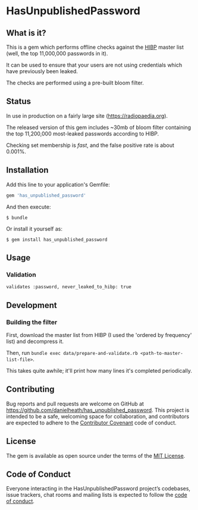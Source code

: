 # HasUnpublishedPassword

## What is it?

This is a gem which performs offline checks against the [HIBP](https://haveibeenpwned.com/) master list (well, the top 11,000,000 passwords in it).

It can be used to ensure that your users are not using credentials which have previously been leaked.

The checks are performed using a pre-built bloom filter.

## Status

In use in production on a fairly large site (https://radiopaedia.org).

The released version of this gem includes ~30mb of bloom filter containing the top 11,200,000 most-leaked passwords according to HIBP.

Checking set membership is *fast*, and the false positive rate is about 0.001%.

## Installation

Add this line to your application's Gemfile:

```ruby
gem 'has_unpublished_password'
```

And then execute:

    $ bundle

Or install it yourself as:

    $ gem install has_unpublished_password

## Usage

### Validation

`validates :password, never_leaked_to_hibp: true`

## Development

### Building the filter

First, download the master list from HIBP (I used the 'ordered by frequency' list) and decompress it.

Then, run `bundle exec data/prepare-and-validate.rb <path-to-master-list-file>`.

This takes quite awhile; it'll print how many lines it's completed periodically.

## Contributing

Bug reports and pull requests are welcome on GitHub at https://github.com/danielheath/has_unpublished_password. This project is intended to be a safe, welcoming space for collaboration, and contributors are expected to adhere to the [Contributor Covenant](http://contributor-covenant.org) code of conduct.

## License

The gem is available as open source under the terms of the [MIT License](https://opensource.org/licenses/MIT).

## Code of Conduct

Everyone interacting in the HasUnpublishedPassword project’s codebases, issue trackers, chat rooms and mailing lists is expected to follow the [code of conduct](https://github.com/[USERNAME]/has_unpublished_password/blob/master/CODE_OF_CONDUCT.md).

